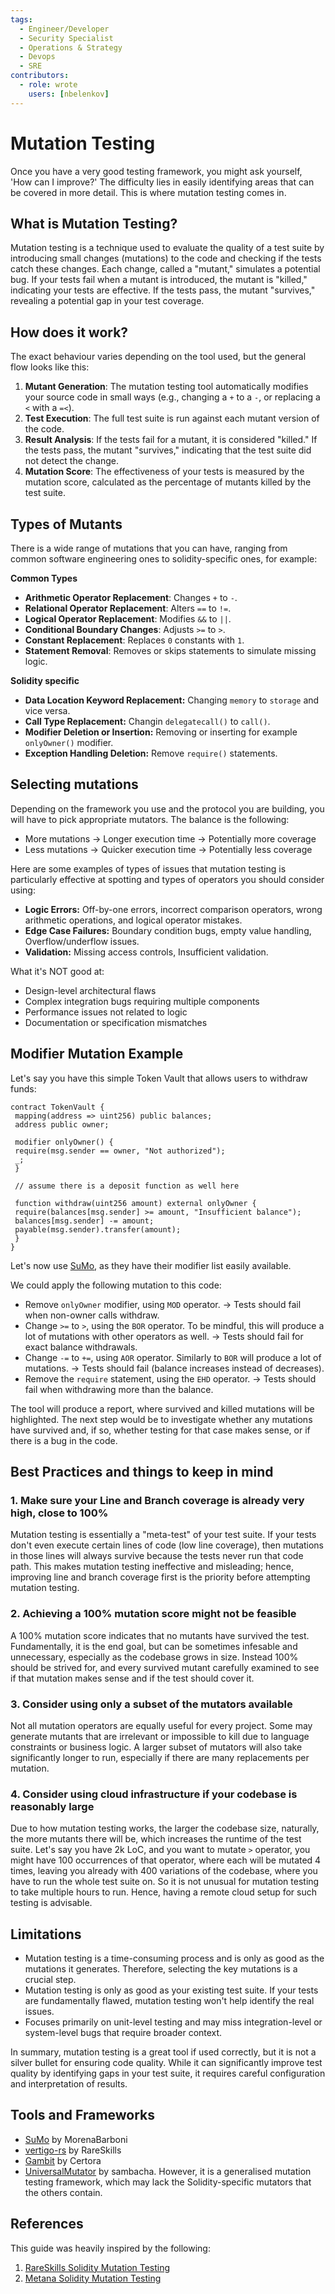 ```yaml
---
tags:
  - Engineer/Developer
  - Security Specialist
  - Operations & Strategy
  - Devops
  - SRE
contributors:
  - role: wrote
    users: [nbelenkov]
---
```


# Mutation Testing

Once you have a very good testing framework, you might ask yourself, 'How can I improve?' The difficulty lies in easily identifying areas that can be covered in more detail. This is where mutation testing comes in. 

## What is Mutation Testing?

Mutation testing is a technique used to evaluate the quality of a test suite by introducing small changes (mutations) to the code and checking if the tests catch these changes. Each change, called a "mutant," simulates a potential bug. If your tests fail when a mutant is introduced, the mutant is "killed," indicating your tests are effective. If the tests pass, the mutant "survives," revealing a potential gap in your test coverage.

## How does it work?

The exact behaviour varies depending on the tool used, but the general flow looks like this:

1. **Mutant Generation**: The mutation testing tool automatically modifies your source code in small ways (e.g., changing a `+` to a `-`, or replacing a `<` with a `=<`).
2. **Test Execution**: The full test suite is run against each mutant version of the code.
3. **Result Analysis**: If the tests fail for a mutant, it is considered "killed." If the tests pass, the mutant "survives," indicating that the test suite did not detect the change.
4. **Mutation Score**: The effectiveness of your tests is measured by the mutation score, calculated as the percentage of mutants killed by the test suite.

## Types of Mutants

There is a wide range of mutations that you can have, ranging from common software engineering ones to solidity-specific ones, for example:

**Common Types**

- **Arithmetic Operator Replacement**: Changes `+` to `-`.
- **Relational Operator Replacement**: Alters `==` to `!=`.
- **Logical Operator Replacement**: Modifies `&&` to `||`.
- **Conditional Boundary Changes**: Adjusts `>=` to `>`.
- **Constant Replacement**: Replaces `0` constants with `1`.
- **Statement Removal**: Removes or skips statements to simulate missing logic.

**Solidity specific**

- **Data Location Keyword Replacement:** Changing `memory` to `storage` and vice versa.
- **Call Type Replacement:** Changin `delegatecall()` to `call()`.
- **Modifier Deletion or Insertion:** Removing or inserting for example `onlyOwner()` modifier.
- **Exception Handling Deletion:** Remove `require()` statements.

## Selecting mutations

Depending on the framework you use and the protocol you are building, you will have to pick appropriate mutators. The balance is the following:

- More mutations -> Longer execution time -> Potentially more coverage 
- Less mutations -> Quicker execution time -> Potentially less coverage

Here are some examples of types of issues that mutation testing is particularly effective at spotting and types of operators you should consider using:

- **Logic Errors:** Off-by-one errors, incorrect comparison operators, wrong arithmetic operations, and logical operator mistakes.
- **Edge Case Failures:** Boundary condition bugs, empty value handling, Overflow/underflow issues.
- **Validation:** Missing access controls, Insufficient validation.

What it's NOT good at:

- Design-level architectural flaws
- Complex integration bugs requiring multiple components
- Performance issues not related to logic
- Documentation or specification mismatches

## Modifier Mutation Example

Let's say you have this simple Token Vault that allows users to withdraw funds:

```solidity
contract TokenVault {
 mapping(address => uint256) public balances;
 address public owner;
    
 modifier onlyOwner() {
 require(msg.sender == owner, "Not authorized");
 _;
 }

 // assume there is a deposit function as well here
    
 function withdraw(uint256 amount) external onlyOwner {
 require(balances[msg.sender] >= amount, "Insufficient balance");
 balances[msg.sender] -= amount;
 payable(msg.sender).transfer(amount);
 }
}
```

Let's now use [SuMo](https://github.com/MorenaBarboni/SuMo-SOlidity-MUtator), as they have their modifier list easily available.

We could apply the following mutation to this code:
- Remove `onlyOwner` modifier, using `MOD` operator.  → Tests should fail when non-owner calls withdraw.
- Change `>=` to `>`, using the `BOR` operator. To be mindful, this will produce a lot of mutations with other operators as well. → Tests should fail for exact balance withdrawals.
- Change `-=` to `+=`, using `AOR` operator. Similarly to `BOR` will produce a lot of mutations. → Tests should fail (balance increases instead of decreases).
- Remove the `require` statement, using the `EHD` operator. → Tests should fail when withdrawing more than the balance.

The tool will produce a report, where survived and killed mutations will be highlighted. The next step would be to investigate whether any mutations have survived and, if so, whether testing for that case makes sense, or if there is a bug in the code.

## Best Practices and things to keep in mind

### 1. Make sure your Line and Branch coverage is already very high, close to 100%

Mutation testing is essentially a "meta-test" of your test suite. If your tests don't even execute certain lines of code (low line coverage), then mutations in those lines will always survive because the tests never run that code path. This makes mutation testing ineffective and misleading; hence, improving line and branch coverage first is the priority before attempting mutation testing.

### 2. Achieving a 100% mutation score might not be feasible

A 100% mutation score indicates that no mutants have survived the test. Fundamentally, it is the end goal, but can be sometimes infesable and unnecessary, especially as the codebase grows in size. Instead 100% should be strived for, and every survived mutant carefully examined to see if that mutation makes sense and if the test should cover it.

### 3. Consider using only a subset of the mutators available

Not all mutation operators are equally useful for every project. Some may generate mutants that are irrelevant or impossible to kill due to language constraints or business logic. A larger subset of mutators will also take significantly longer to run, especially if there are many replacements per mutation.

### 4. Consider using cloud infrastructure if your codebase is reasonably large

Due to how mutation testing works, the larger the codebase size, naturally, the more mutants there will be, which increases the runtime of the test suite. Let's say you have 2k LoC, and you want to mutate `>` operator, you might have 100 occurrences of that operator, where each will be mutated 4 times, leaving you already with 400 variations of the codebase, where you have to run the whole test suite on. So it is not unusual for mutation testing to take multiple hours to run. Hence, having a remote cloud setup for such testing is advisable.


## Limitations

- Mutation testing is a time-consuming process and is only as good as the mutations it generates. Therefore, selecting the key mutations is a crucial step.
- Mutation testing is only as good as your existing test suite. If your tests are fundamentally flawed, mutation testing won't help identify the real issues.
- Focuses primarily on unit-level testing and may miss integration-level or system-level bugs that require broader context.

In summary, mutation testing is a great tool if used correctly, but it is not a silver bullet for ensuring code quality. While it can significantly improve test quality by identifying gaps in your test suite, it requires careful configuration and interpretation of results.


## Tools and Frameworks

- [SuMo](https://github.com/MorenaBarboni/SuMo-SOlidity-MUtator) by MorenaBarboni
- [vertigo-rs](https://github.com/RareSkills/vertigo-rs) by RareSkills
- [Gambit](https://github.com/Certora/gambit) by Certora
- [UniversalMutator](https://github.com/sambacha/universalmutator/tree/new-solidity-rules) by sambacha. However, it is a generalised mutation testing framework, which may lack the Solidity-specific mutators that the others contain.

## References

This guide was heavily inspired by the following:
1. [RareSkills Solidity Mutation Testing](https://rareskills.io/post/solidity-mutation-testing#gdvnie-100-line-and-branch-coverage-is-important-for-mutation-testing)
2. [Metana Solidity Mutation Testing](https://metana.io/blog/solidity-mutation-testing/)